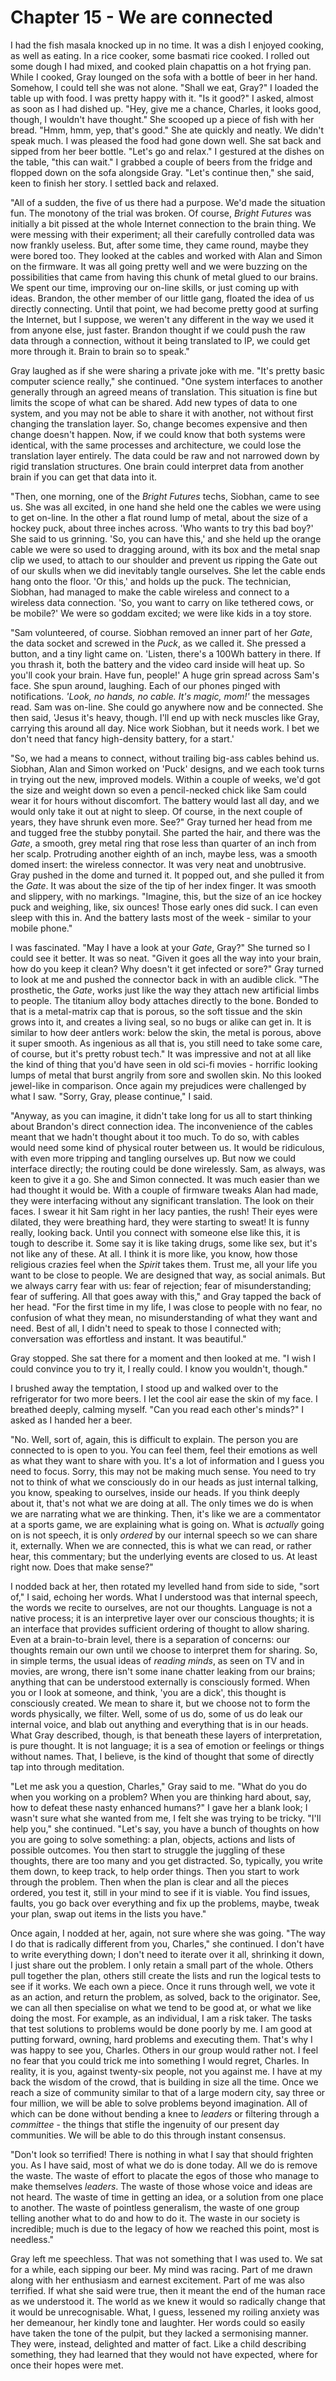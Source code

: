 
# Chapter 15 - We are connected

I had the fish masala knocked up in no time. It was a dish I enjoyed cooking, as well as eating. In a rice cooker, some basmati rice cooked. I rolled out some dough I had mixed, and cooked plain chapattis on a hot frying pan. While I cooked, Gray lounged on the sofa with a bottle of beer in her hand. Somehow, I could tell she was not alone. "Shall we eat, Gray?" I loaded the table up with food. I was pretty happy with it. "Is it good?" I asked, almost as soon as I had dished up. "Hey, give me a chance, Charles, it looks good, though, I wouldn't have thought." She scooped up a piece of fish with her bread. "Hmm, hmm, yep, that's good." She ate quickly and neatly. We didn't speak much. I was pleased the food had gone down well. She sat back and sipped from her beer bottle. "Let's go and relax." I gestured at the dishes on the table, "this can wait." I grabbed a couple of beers from the fridge and flopped down on the sofa alongside Gray. "Let's continue then," she said, keen to finish her story. I settled back and relaxed. 

"All of a sudden, the five of us there had a purpose. We'd made the situation fun. The monotony of the trial was broken. Of course, *Bright Futures* was initially a bit pissed at the whole Internet connection to the brain thing. We were messing with their experiment; all their carefully controlled data was now frankly useless. But, after some time, they came round, maybe they were bored too. They looked at the cables and worked with Alan and Simon on the firmware. It was all going pretty well and we were buzzing on the possibilities that came from having this chunk of metal glued to our brains. We spent our time, improving our on-line skills, or just coming up with ideas. Brandon, the other member of our little gang, floated the idea of us directly connecting. Until that point, we had become pretty good at surfing the Internet, but I suppose, we weren't any different in the way we used it from anyone else, just faster. Brandon thought if we could push the raw data through a connection, without it being translated to IP, we could get more through it. Brain to brain so to speak." 

Gray laughed as if she were sharing a private joke with me. "It's pretty basic computer science really," she continued. "One system interfaces to another generally through an agreed means of translation. This situation is fine but limits the scope of what can be shared. Add new types of data to one system, and you may not be able to share it with another, not without first changing the translation layer. So, change becomes expensive and then change doesn't happen. Now, if we could know that both systems were identical, with the same processes and architecture, we could lose the translation layer entirely. The data could be raw and not narrowed down by rigid translation structures. One brain could interpret data from another brain if you can get that data into it.

"Then, one morning, one of the *Bright Futures* techs, Siobhan, came to see us. She was all excited, in one hand she held one the cables we were using to get on-line. In the other a flat round lump of metal, about the size of a hockey puck, about three inches across. 'Who wants to try this bad boy?' She said to us grinning. 'So, you can have this,' and she held up the orange cable we were so used to dragging around, with its box and the metal snap clip we used, to attach to our shoulder and prevent us ripping the Gate out of our skulls when we did inevitably tangle ourselves. She let the cable ends hang onto the floor. 'Or this,' and holds up the puck. The technician, Siobhan, had managed to make the cable wireless and connect to a wireless data connection. 'So, you want to carry on like tethered cows, or be mobile?' We were so goddam excited; we were like kids in a toy store.

"Sam volunteered, of course. Siobhan removed an inner part of her *Gate*, the data socket and screwed in the *Puck*, as we called it. She pressed a button, and a tiny light came on. 'Listen, there's a 100Wh battery in there. If you thrash it, both the battery and the video card inside will heat up. So you'll cook your brain. Have fun, people!' A huge grin spread across Sam's face. She spun around, laughing. Each of our phones pinged with notifications. *'Look, no hands, no cable. It's magic, mom!'* the messages read. Sam was on-line. She could go anywhere now and be connected. She then said, 'Jesus it's heavy, though. I'll end up with neck muscles like Gray, carrying this around all day. Nice work Siobhan, but it needs work. I bet we don't need that fancy high-density battery, for a start.'

"So, we had a means to connect, without trailing big-ass cables behind us. Siobhan, Alan and Simon worked on 'Puck' designs, and we each took turns in trying out the new, improved models. Within a couple of weeks, we'd got the size and weight down so even a pencil-necked chick like Sam could wear it for hours without discomfort. The battery would last all day, and we would only take it out at night to sleep. Of course, in the next couple of years, they have shrunk even more. See?" Gray turned her head from me and tugged free the stubby ponytail. She parted the hair, and there was the *Gate*, a smooth, grey metal ring that rose less than quarter of an inch from her scalp. Protruding another eighth of an inch, maybe less, was a smooth domed insert: the wireless connector. It was very neat and unobtrusive. Gray pushed in the dome and turned it. It popped out, and she pulled it from the *Gate*. It was about the size of the tip of her index finger. It was smooth and slippery, with no markings. "Imagine, this, but the size of an ice hockey puck and weighing, like, six ounces! Those early ones did suck. I can even sleep with this in. And the battery lasts most of the week - similar to your mobile phone."

I was fascinated. "May I have a look at your *Gate*, Gray?" She turned so I could see it better. It was so neat. "Given it goes all the way into your brain, how do you keep it clean? Why doesn't it get infected or sore?" Gray turned to look at me and pushed the connector back in with an audible click. "The prosthetic, the *Gate*, works just like the way they attach new artificial limbs to people. The titanium alloy body attaches directly to the bone. Bonded to that is a metal-matrix cap that is porous, so the soft tissue and the skin grows into it, and creates a living seal, so no bugs or alike can get in. It is similar to how deer antlers work: below the skin, the metal is porous, above it super smooth. As ingenious as all that is, you still need to take some care, of course, but it's pretty robust tech." It was impressive and not at all like the kind of thing that you'd have seen in old sci-fi movies - horrific looking lumps of metal that burst angrily from sore and swollen skin. No this looked jewel-like in comparison. Once again my prejudices were challenged by what I saw. "Sorry, Gray, please continue," I said.

"Anyway, as you can imagine, it didn't take long for us all to start thinking about Brandon's direct connection idea. The inconvenience of the cables meant that we hadn't thought about it too much. To do so, with cables would need some kind of physical router between us. It would be ridiculous, with even more tripping and tangling ourselves up. But now we could interface directly; the routing could be done wirelessly. Sam, as always, was keen to give it a go. She and Simon connected. It was much easier than we had thought it would be. With a couple of firmware tweaks Alan had made, they were interfacing without any significant translation. The look on their faces. I swear it hit Sam right in her lacy panties, the rush! Their eyes were dilated, they were breathing hard, they were starting to sweat! It is funny really, looking back. Until you connect with someone else like this, it is tough to describe it. Some say it is like taking drugs, some like sex, but it's not like any of these. At all. I think it is more like, you know, how those religious crazies feel when the *Spirit* takes them. Trust me, all your life you want to be close to people. We are designed that way, as social animals. But we always carry fear with us: fear of rejection; fear of misunderstanding; fear of suffering. All that goes away with this," and Gray tapped the back of her head. "For the first time in my life, I was close to people with no fear, no confusion of what they mean, no misunderstanding of what they want and need. Best of all, I didn't need to speak to those I connected with; conversation was effortless and instant. It was beautiful."

Gray stopped. She sat there for a moment and then looked at me. "I wish I could convince you to try it, I really could. I know you wouldn't, though."

I brushed away the temptation, I stood up and walked over to the refrigerator for two more beers. I let the cool air ease the skin of my face. I breathed deeply, calming myself. "Can you read each other's minds?" I asked as I handed her a beer.

"No. Well, sort of, again, this is difficult to explain. The person you are connected to is open to you. You can feel them, feel their emotions as well as what they want to share with you. It's a lot of information and I guess you need to focus. Sorry, this may not be making much sense. You need to try not to think of what we consciously do in our heads as just internal talking, you know, speaking to ourselves, inside our heads. If you think deeply about it, that's not what we are doing at all. The only times we do is when we are narrating what we are thinking. Then, it's like we are a commentator at a sports game, we are explaining what is going on. What is *actually* going on is not speech, it is only *ordered* by our internal speech so we can share it, externally. When we are connected, this is what we can read, or rather hear, this commentary; but the underlying events are closed to us. At least right now. Does that make sense?" 

I nodded back at her, then rotated my levelled hand from side to side, "sort of," I said, echoing her words. What I understood was that internal speech, the words we recite to ourselves, are not our thoughts. Language is not a native process; it is an interpretive layer over our conscious thoughts; it is an interface that provides sufficient ordering of thought to allow sharing. Even at a brain-to-brain level, there is a separation of concerns: our thoughts remain our own until we choose to interpret them for sharing. So, in simple terms, the usual ideas of *reading minds*, as seen on TV and in movies, are wrong, there isn't some inane chatter leaking from our brains; anything that can be understood externally is consciously formed. When you or I look at someone, and think, 'you are a dick', this thought is consciously created. We mean to share it, but we choose not to form the words physically, we filter. Well, some of us do, some of us do leak our internal voice, and blab out anything and everything that is in our heads. What Gray described, though, is that beneath these layers of interpretation, is pure thought. It is not language; it is a sea of emotion or feelings or things without names. That, I believe, is the kind of thought that some of directly tap into through meditation.

<!-- 
The following needs to be a concrete example, to make it easier for the reader to imagine - a good example would be an abstract version of Gray dealing with Charles.

need some jokes, need to tone down the rhetoric
-->
"Let me ask you a question, Charles," Gray said to me. "What do you do when you working on a problem? When you are thinking hard about, say, how to defeat these nasty enhanced humans?" I gave her a blank look; I wasn't sure what she wanted from me, I felt she was trying to be tricky. "I'll help you," she continued. "Let's say, you have a bunch of thoughts on how you are going to solve something: a plan, objects, actions and lists of possible outcomes. You then start to struggle the juggling of these thoughts, there are too many and you get distracted. So, typically, you write them down, to keep track, to help order things. Then you start to work through the problem. Then when the plan is clear and all the pieces ordered, you test it, still in your mind to see if it is viable. You find issues, faults, you go back over everything and fix up the problems, maybe, tweak your plan, swap out items in the lists you have."

Once again, I nodded at her, again, not sure where she was going. "The way I do that is radically different from you, Charles," she continued. I don't have to write everything down; I don't need to iterate over it all, shrinking it down, I just share out the problem. I only retain a small part of the whole. Others pull together the plan, others still create the lists and run the logical tests to see if it works. We each own a piece. Once it runs through well, we vote it as an action, and return the problem, as solved, back to the originator. See, we can all then specialise on what we tend to be good at, or what we like doing the most. For example, as an individual, I am a risk taker. The tasks that test solutions to problems would be done poorly by me. I am good at putting forward, owning, hard problems and executing them. That's why I was happy to see you, Charles. Others in our group would rather not. I feel no fear that you could trick me into something I would regret, Charles. In reality, it is you, against twenty-six people, not you against me. I have at my back the wisdom of the crowd, that is building in size all the time. Once we reach a size of community similar to that of a large modern city, say three or four million, we will be able to solve problems beyond imagination. All of which can be done without bending a knee to *leaders* or filtering through a *committee* - the things that stifle the ingenuity of our present day communities. We will be able to do this through instant consensus.

"Don't look so terrified! There is nothing in what I say that should frighten you. As I have said, most of what we do is done today. All we do is remove the waste. The waste of effort to placate the egos of those who manage to make themselves *leaders*. The waste of those whose voice and ideas are not heard. The waste of time in getting an idea, or a solution from one place to another. The waste of pointless generalism, the waste of one group telling another what to do and how to do it. The waste in our society is incredible; much is due to the legacy of how we reached this point, most is needless."

Gray left me speechless. That was not something that I was used to. We sat for a while, each sipping our beer. My mind was racing. Part of me drawn along with her enthusiasm and earnest excitement. Part of me was also terrified. If what she said were true, then it meant the end of the human race as we understood it. The world as we knew it would so radically change that it would be unrecognisable. What, I guess, lessened my roiling anxiety was her demeanour, her kindly tone and laughter. Her words could so easily have taken the tone of the pulpit, but they lacked a sermonising manner. They were, instead, delighted and matter of fact. Like a child describing something, they had learned that they would not have expected, where for once their hopes were met.

<!-- Connected increases my sapience, not my sentience. Look it up.

How connected consensus works. The analogy of the pull request, but in real-time and fast. The connection of feelings not just language. -->

